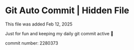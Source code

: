 # Git Auto Commit | Hidden File

This file was added Feb 12, 2025

Just for fun and keeping my daily git commit active 🤪

commit number: 2280373
